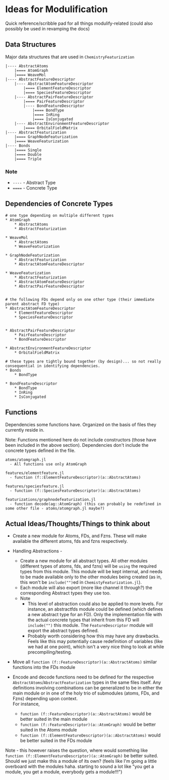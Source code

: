 # Ideas for Modulification

Quick reference/scribble pad for all things modulify-related (could also possibly be used in revamping the docs)

## Data Structures

Major data structures that are used in `ChemistryFeaturization`

```text
|---- AbstractAtoms
    |==== AtomGraph
    |==== WeaveMol
|---- AbstractFeatureDescriptor
    |---- AbstractAtomFeatureDescriptor
        |==== ElementFeatureDescriptor
        |==== SpeciesFeatureDescriptor
    |---- AbstractPairFeatureDescriptor
        |==== PairFeatureDescriptor
        |---- BondFeatureDescriptor
            |==== BondType
            |==== InRing
            |==== IsConjugated
    |---- AbstractEnvironmentFeatureDescriptor
        |==== OrbitalFieldMatrix
|---- AbstractFeaturization
    |==== GraphNodeFeaturization
    |==== WeaveFeaturization
|---- Bonds
    |==== Single
    |==== Double
    |==== Triple
```

### Note

* `----` - Abstract Type
* `====` - Concrete Type

## Dependencies of Concrete Types

``` text
# one type depending on multiple different types
* AtomGraph
    * AbstractAtoms
    * AbstractFeaturization

* WeaveMol
    * AbstractAtoms
    * WeaveFeaturization

* GraphNodeFeaturization
    * AbstractFeaturization
    * AbstractAtomFeatureDescriptor

* WeaveFeaturization
    * AbstractFeaturization
    * AbstractAtomFeatureDescriptor
    * AbstractPairFeatureDescriptor


# the following FDs depend only on one other type (their immediate parent abstract FD type)
* AbstractAtomFeatureDescriptor
    * ElementFeatureDescriptor
    * SpeciesFeatureDescriptor


* AbstractPairFeatureDescriptor
    * PairFeatureDescriptor
    * BondFeatureDescriptor

* AbstractEnvironmentFeatureDescriptor
    * OrbitalFieldMatrix

# these types are tightly bound together (by design)... so not really consequential in identifying dependencies.
* Bonds
    * BondType

* BondFeatureDescriptor
    * BondType
    * InRing
    * IsConjugated

```

## Functions

Dependencies some functions have. Organized on the basis of files they currently reside in.

Note: Functions mentioned here do not include constructors (those have been included in the above section). Dependencies don't include the concrete types defined in the file.

```text
atoms/atomgraph.jl
  - All functions use only AtomGraph

features/elementfeature.jl
  - function (f::ElementFeatureDescriptor)(a::AbstractAtoms)

features/speciesfeature.jl
  - function (f::SpeciesFeatureDescriptor)(a::AbstractAtoms)

featurizations/graphnodefeaturization.jl
  - function decode(ag::AtomGraph) (this can probably be redefined in some other file - atoms/atomgraph.jl maybe?)

```

## Actual Ideas/Thoughts/Things to think about

* Create a new module for Atoms, FDs, and Fzns. These will make available the different atoms, fds and fzns respectively.

* Handling Abstractions -
  * Create a new module for all abstract types. All other modules (different types of atoms, fds, and fzns) will be `using` the required types from this module. This module will be kept internal, and needs to be made available only to the other modules being created (as in, this won't be `include("")`ed in `ChemistyFeaturization.jl`).
  * Each module will also export (more like channel it through?) the corresponding Abstract types they use too.
  * Note
    * This level of abstraction could also be applied to more levels. For instance, an abstractfds module could be defined (which defines a new abstract type for an FD). Only the implementation file with the actual concrete types that inherit from this FD will `include("")` this module. The `FeatureDescriptor` module will export the abstract types defined.
    * Probably worth considering how this may have any drawbacks. Feels like this may potentially cause redefinition of variables (like we had at one point), which isn't a very nice thing to look at while precompiling/testing.

* Move all `function (f::FeatureDescriptor)(a::AbstractAtoms)` similar functions into the FDs module

* Encode and decode functions need to be defined for the respective `AbstractAtoms`/`AbstractFeaturization` types in the same files itself. Any definitions involving combinations can be generalized to be in either the main module or in one of the holy trio of submodules (atoms, FDs, and Fzns) depending upon context.\
For instance,
  * `function (f::FeatureDescriptor)(a::AbstractAtoms)` would be better suited in the main module
  * `function (f::FeatureDescriptor)(a::AtomGraph)` would be better suited in the Atoms module
  * `function (f::ElementFeatureDescriptor)(a::AbstractAtoms)` would be better suited in the FDs module

Note - this however raises the question, where would something like  `function (f::ElementFeatureDescriptor)(a::AtomGraph)` be better suited.\
Should we just make this a module of its own? (feels like I'm going a little overboard with the modules haha. starting to sound a lot like "you get a module, you get a module, everybody gets a module!!!")
